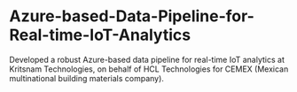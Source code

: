 # Azure-based-Data-Pipeline-for-Real-time-IoT-Analytics
Developed a robust Azure-based data pipeline for real-time  IoT analytics at Kritsnam Technologies, on behalf of HCL Technologies for CEMEX (Mexican multinational building materials company). 
